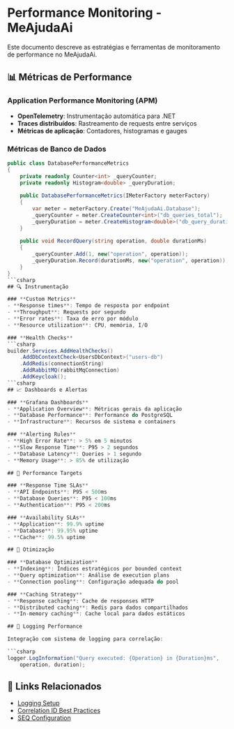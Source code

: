 # Performance Monitoring - MeAjudaAi

Este documento descreve as estratégias e ferramentas de monitoramento de performance no MeAjudaAi.

## 📊 Métricas de Performance

### **Application Performance Monitoring (APM)**
- **OpenTelemetry**: Instrumentação automática para .NET
- **Traces distribuídos**: Rastreamento de requests entre serviços
- **Métricas de aplicação**: Contadores, histogramas e gauges

### **Métricas de Banco de Dados**
```csharp
public class DatabasePerformanceMetrics
{
    private readonly Counter<int> _queryCounter;
    private readonly Histogram<double> _queryDuration;
    
    public DatabasePerformanceMetrics(IMeterFactory meterFactory)
    {
        var meter = meterFactory.Create("MeAjudaAi.Database");
        _queryCounter = meter.CreateCounter<int>("db_queries_total");
        _queryDuration = meter.CreateHistogram<double>("db_query_duration_ms");
    }
    
    public void RecordQuery(string operation, double durationMs)
    {
        _queryCounter.Add(1, new("operation", operation));
        _queryDuration.Record(durationMs, new("operation", operation));
    }
}
```csharp
## 🔍 Instrumentação

### **Custom Metrics**
- **Response times**: Tempo de resposta por endpoint
- **Throughput**: Requests por segundo
- **Error rates**: Taxa de erro por módulo
- **Resource utilization**: CPU, memória, I/O

### **Health Checks**
```csharp
builder.Services.AddHealthChecks()
    .AddDbContextCheck<UsersDbContext>("users-db")
    .AddRedis(connectionString)
    .AddRabbitMQ(rabbitMqConnection)
    .AddKeycloak();
```csharp
## 📈 Dashboards e Alertas

### **Grafana Dashboards**
- **Application Overview**: Métricas gerais da aplicação
- **Database Performance**: Performance do PostgreSQL
- **Infrastructure**: Recursos de sistema e containers

### **Alerting Rules**
- **High Error Rate**: > 5% em 5 minutos
- **Slow Response Time**: P95 > 2 segundos
- **Database Latency**: Queries > 1 segundo
- **Memory Usage**: > 85% de utilização

## 🎯 Performance Targets

### **Response Time SLAs**
- **API Endpoints**: P95 < 500ms
- **Database Queries**: P95 < 100ms
- **Authentication**: P95 < 200ms

### **Availability SLAs**
- **Application**: 99.9% uptime
- **Database**: 99.95% uptime
- **Cache**: 99.5% uptime

## 🔧 Otimização

### **Database Optimization**
- **Indexing**: Índices estratégicos por bounded context
- **Query optimization**: Análise de execution plans
- **Connection pooling**: Configuração adequada do pool

### **Caching Strategy**
- **Response caching**: Cache de responses HTTP
- **Distributed caching**: Redis para dados compartilhados
- **In-memory caching**: Cache local para dados estáticos

## 📝 Logging Performance

Integração com sistema de logging para correlação:

```csharp
logger.LogInformation("Query executed: {Operation} in {Duration}ms", 
    operation, duration);
```

## 🔗 Links Relacionados

- [Logging Setup](./README.md)
- [Correlation ID Best Practices](./CORRELATION_ID.md)
- [SEQ Configuration](./SEQ_SETUP.md)